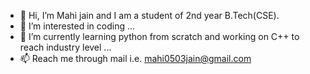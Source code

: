 - 👋 Hi, I’m Mahi jain and I am a student of 2nd year B.Tech(CSE).
- 👀 I’m interested in coding ...
- 🌱 I’m currently learning python from scratch and working on C++ to reach industry level ...
- 📫 Reach me through mail i.e. mahi0503jain@gmail.com

<!---
Mahi-0503/Mahi-0503 is a ✨ special ✨ repository because its `README.md` (this file) appears on your GitHub profile.
You can click the Preview link to take a look at your changes.
--->
